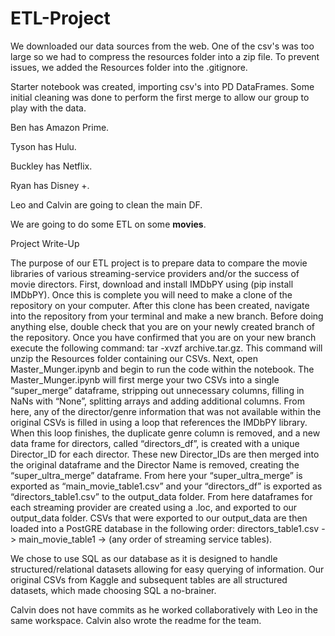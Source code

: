 # ETL-Project

We downloaded our data sources from the web. One of the csv's was too large so we had to compress the resources folder into a zip file. To prevent issues, we added the Resources folder into the .gitignore.

Starter notebook was created, importing csv's into PD DataFrames. Some initial cleaning was done to perform the first merge to allow our group to play with the data.

Ben has Amazon Prime.

Tyson has Hulu.

Buckley has Netflix.

Ryan has Disney +.

Leo and Calvin are going to clean the main DF.


We are going to do some ETL on some <strong>movies</strong>.


Project Write-Up

The purpose of our ETL project is to prepare data to compare the movie libraries of various streaming-service providers and/or the success of movie directors.  First, download and install IMDbPY using (pip install IMDbPY).  Once this is complete you will need to make a clone of the repository on your computer.  After this clone has been created, navigate into the repository from your terminal and make a new branch. Before doing anything else, double check that you are on your newly created branch of the repository.  Once you have confirmed that you are on your new branch execute the following command: tar -xvzf archive.tar.gz.  This command will unzip the Resources folder containing our CSVs.  Next, open Master_Munger.ipynb and begin to run the code within the notebook.  The Master_Munger.ipynb will first merge your two CSVs into a single “super_merge” dataframe, stripping out unnecessary columns, filling in NaNs with “None”, splitting arrays and adding additional columns.  From here, any of the director/genre information that was not available within the original CSVs is filled in using a loop that references the IMDbPY library.  When this loop finishes, the duplicate genre column is removed, and a new data frame for directors, called “directors_df”, is created with a unique Director_ID for each director.  These new Director_IDs are then merged into the original dataframe and the Director Name is removed, creating the “super_ultra_merge” dataframe.  From here your “super_ultra_merge” is exported as “main_movie_table1.csv” and your “directors_df” is exported as “directors_table1.csv” to the output_data folder.  From here dataframes for each streaming provider are created using a .loc, and exported to our output_data folder. CSVs that were exported to our output_data are then loaded into a PostGRE database in the following order: directors_table1.csv -> main_movie_table1 -> (any order of streaming service tables).

We chose to use SQL as our database as it is designed to handle structured/relational datasets allowing for easy querying of information.  Our original CSVs from Kaggle and subsequent tables are all structured datasets, which made choosing SQL a no-brainer.

Calvin does not have commits as he worked collaboratively with Leo in the same workspace.
Calvin also wrote the readme for the team.
